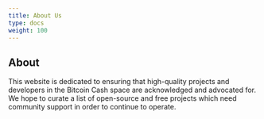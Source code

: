 ```yaml
---
title: About Us
type: docs
weight: 100
---
```


## About

This website is dedicated to ensuring that high-quality projects and developers in the Bitcoin Cash space are acknowledged and advocated for.  We
hope to curate a list of open-source and free projects which need community support in order to continue to operate.
